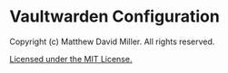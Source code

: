# Vaultwarden Configuration

Copyright (c) Matthew David Miller. All rights reserved.

[Licensed under the MIT License.](LICENSE)
